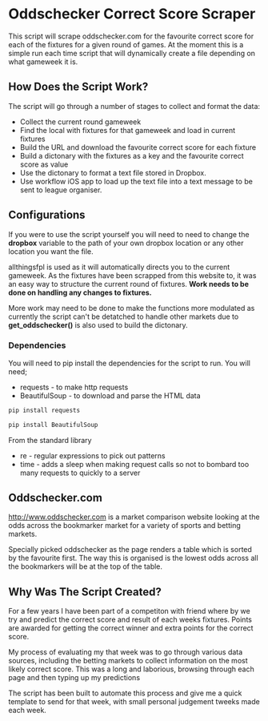 # Oddschecker Correct Score Scraper

This script will scrape oddschecker.com for the favourite correct score for each of the fixtures for a given round of games. At the moment this is a simple run each time script that will dynamically create a file depending on what gameweek it is.

## How Does the Script Work?
The script will go through a number of stages to collect and format the data:
* Collect the current round gameweek
* Find the local  with fixtures for that gameweek and load in current fixtures
* Build the URL and download the favourite correct score for each fixture
* Build a dictonary with the fixtures as a key and the favourite correct score as value
* Use the dictonary to format a text file stored in Dropbox.
* Use workflow iOS app to load up the text file into a text message to be sent to league organiser.

## Configurations
If you were to use the script yourself you will need to need to change the **dropbox** variable to the path of your own dropbox location or any other location you want the file.

allthingsfpl is used as it will automatically directs you to the current gameweek. As the fixtures have been scrapped from this website to, it was an easy way to structure the current round of fixtures.
**Work needs to be done on handling any changes to fixtures.**

More work may need to be done to make the functions more modulated as currently the script can't be detatched to handle other markets due to **get_oddschecker()** is also used to build the dictonary.

### Dependencies
You will need to pip install the dependencies for the script to run. You will need;
* requests - to make http requests
* BeautifulSoup - to download and parse the HTML data

```bash
pip install requests
```

```bash
pip install BeautifulSoup
```

From the standard library

* re - regular expressions to pick out patterns
* time - adds a sleep when making request calls so not to bombard too many requests to quickly to a server



## Oddschecker.com
http://www.oddschecker.com is a market comparison website looking at the odds across the bookmarker market for a variety of sports and betting markets.

Specially picked oddschecker as the page renders a table which is sorted by the favourite first. The way this is organised is the lowest odds across all the bookmarkers will be at the top of the table.

## Why Was The Script Created?
For a few years I have been part of a competiton with friend where by we try and predict the correct score and result of each weeks fixtures. Points are awarded for getting the correct winner and extra points for the correct score.

My process of evaluating my that week was to go through various data sources, including the betting markets to collect information on the most likely correct score. This was a long and laborious, browsing through each page and then typing up my predictions

The script has been built to automate this process and give me a quick template to send for that week, with small personal judgement tweeks made each week.
